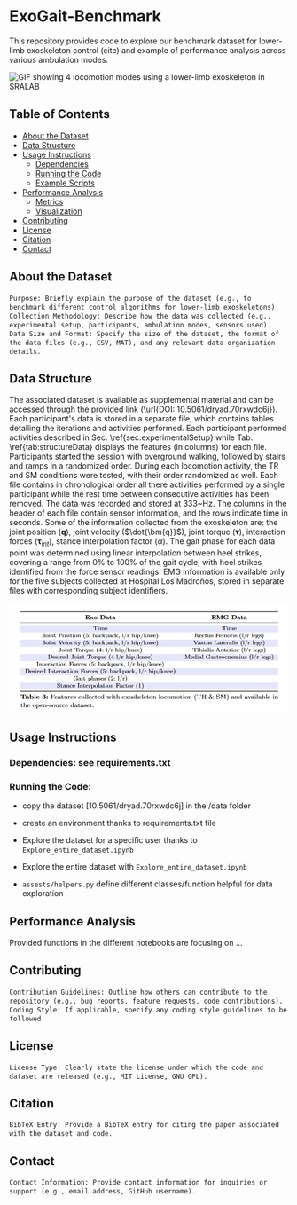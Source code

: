 # ExoGait-Benchmark
This repository provides code to explore our benchmark dataset for lower-limb exoskeleton control (cite) and example of performance analysis across various ambulation modes.


![GIF showing 4 locomotion modes using a lower-limb exoskeleton in SRALAB](assets/exo_locomotion.gif)

## Table of Contents

* [About the Dataset](#about-the-dataset)
* [Data Structure](#data-structure)
* [Usage Instructions](#usage-instructions)
    * [Dependencies](#dependencies)
    * [Running the Code](#running-the-code)
    * [Example Scripts](#example-scripts)
* [Performance Analysis](#performance-analysis)
    * [Metrics](#metrics)
    * [Visualization](#visualization)
* [Contributing](#contributing)
* [License](#license)
* [Citation](#citation)
* [Contact](#contact)

## About the Dataset

    Purpose: Briefly explain the purpose of the dataset (e.g., to benchmark different control algorithms for lower-limb exoskeletons).
    Collection Methodology: Describe how the data was collected (e.g., experimental setup, participants, ambulation modes, sensors used).
    Data Size and Format: Specify the size of the dataset, the format of the data files (e.g., CSV, MAT), and any relevant data organization details.

## Data Structure
The associated dataset is available as supplemental material and can be accessed through the provided link (\url{DOI: 10.5061/dryad.70rxwdc6j}). Each participant's data is stored in a separate file, which contains tables detailing the iterations and activities performed.
Each participant performed activities described in Sec. \ref{sec:experimentalSetup} while Tab. \ref{tab:structureData} displays the features (in columns) for each file. 
Participants started the session with overground walking, followed by stairs and ramps in a randomized order. During each locomotion activity, the TR and SM conditions were tested, with their order randomized as well. Each file contains in chronological order all there activities performed by a single participant while the rest time between consecutive activities has been removed. The data was recorded and stored at 333~Hz. The columns in the header of each file contain sensor information, and the rows indicate time in seconds. Some of the information collected from the exoskeleton are: the joint position ($\bm{q}$), joint velocity ($\dot{\bm{q}}$), joint torque ($\bm{\tau}$), interaction forces ($\bm{\tau}_{int}$), stance interpolation factor ($\alpha$). The gait phase for each data point was determined using linear interpolation between heel strikes, covering a range from 0\% to 100\% of the gait cycle, with heel strikes identified from the force sensor readings. EMG information is available only for the five subjects collected at Hospital Los Madroños, stored in separate files with corresponding subject identifiers. 

![Features collected with exoskeleton locomotion (TR&SM)](assets/Tab-3.png)

## Usage Instructions

### Dependencies: see requirements.txt 
### Running the Code: 
- copy the dataset [10.5061/dryad.70rxwdc6j] in the /data folder
- create an environment thanks to requirements.txt file
- Explore the dataset for a specific user thanks to `Explore_entire_dataset.ipynb`
- Explore the entire dataset with `Explore_entire_dataset.ipynb`

- `assests/helpers.py` define different classes/function helpful for data exploration
## Performance Analysis

Provided functions in the different notebooks are focusing on ...

## Contributing

    Contribution Guidelines: Outline how others can contribute to the repository (e.g., bug reports, feature requests, code contributions).
    Coding Style: If applicable, specify any coding style guidelines to be followed.

## License

    License Type: Clearly state the license under which the code and dataset are released (e.g., MIT License, GNU GPL).

## Citation

    BibTeX Entry: Provide a BibTeX entry for citing the paper associated with the dataset and code.

## Contact

    Contact Information: Provide contact information for inquiries or support (e.g., email address, GitHub username).